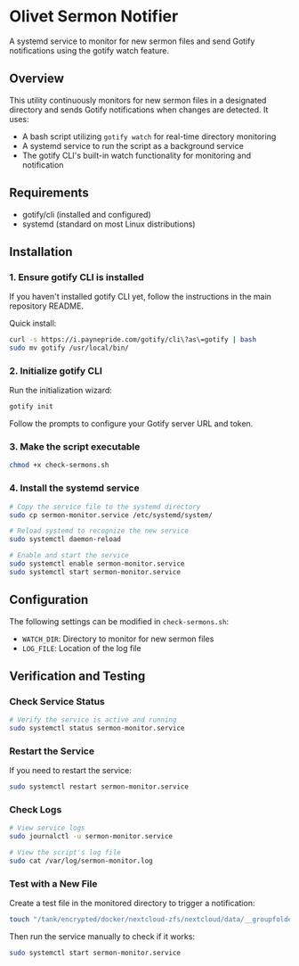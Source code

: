 # Olivet Sermon Notifier

A systemd service to monitor for new sermon files and send Gotify notifications using the gotify watch feature.

## Overview

This utility continuously monitors for new sermon files in a designated directory and sends Gotify notifications when changes are detected. It uses:

- A bash script utilizing `gotify watch` for real-time directory monitoring
- A systemd service to run the script as a background service
- The gotify CLI's built-in watch functionality for monitoring and notification

## Requirements

- gotify/cli (installed and configured)
- systemd (standard on most Linux distributions)

## Installation

### 1. Ensure gotify CLI is installed

If you haven't installed gotify CLI yet, follow the instructions in the main repository README.

Quick install:
```bash
curl -s https://i.paynepride.com/gotify/cli\?as\=gotify | bash
sudo mv gotify /usr/local/bin/
```

### 2. Initialize gotify CLI

Run the initialization wizard:
```bash
gotify init
```

Follow the prompts to configure your Gotify server URL and token.

### 3. Make the script executable

```bash
chmod +x check-sermons.sh
```

### 4. Install the systemd service

```bash
# Copy the service file to the systemd directory
sudo cp sermon-monitor.service /etc/systemd/system/

# Reload systemd to recognize the new service
sudo systemctl daemon-reload

# Enable and start the service
sudo systemctl enable sermon-monitor.service
sudo systemctl start sermon-monitor.service
```

## Configuration

The following settings can be modified in `check-sermons.sh`:

- `WATCH_DIR`: Directory to monitor for new sermon files
- `LOG_FILE`: Location of the log file

## Verification and Testing

### Check Service Status

```bash
# Verify the service is active and running
sudo systemctl status sermon-monitor.service
```

### Restart the Service

If you need to restart the service:

```bash
sudo systemctl restart sermon-monitor.service
```

### Check Logs

```bash
# View service logs
sudo journalctl -u sermon-monitor.service

# View the script's log file
sudo cat /var/log/sermon-monitor.log
```

### Test with a New File

Create a test file in the monitored directory to trigger a notification:

```bash
touch "/tank/encrypted/docker/nextcloud-zfs/nextcloud/data/__groupfolders/1/Sermons/Raw Upload/test-file.txt"
```

Then run the service manually to check if it works:

```bash
sudo systemctl start sermon-monitor.service
```
